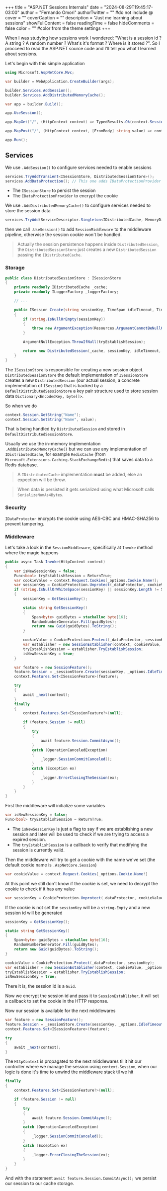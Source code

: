 +++
title = "ASP.NET Sessions Internals"
date = "2024-08-29T19:45:17-03:00"
author = "Fernando Omori"
authorTwitter = "" #do not include @
cover = ""
coverCaption = ""
description = "Just me learning about sessions"
showFullContent = false
readingTime = false
hideComments = false
color = "" #color from the theme settings
+++

When I was studying how sessions work I wondered: "What is a session id ? A string ? A random number ? What's it's format ? Where is it stored ?".
So I procceed to read the ASP.NET source code and I'll tell you what I learned about sessions.

Let's begin with this simple application

```csharp
using Microsoft.AspNetCore.Mvc;

var builder = WebApplication.CreateBuilder(args);

builder.Services.AddSession();
builder.Services.AddDistributedMemoryCache();

var app = builder.Build();

app.UseSession();

app.MapGet("/", (HttpContext context) => TypedResults.Ok(context.Session.GetString("Name")));

app.MapPost("/", (HttpContext context, [FromBody] string value) => context.Session.SetString("Name", value));

app.Run();
```

## Services

We use `.AddSession()` to configure services needed to enable sessions

```csharp
services.TryAddTransient<ISessionStore, DistributedSessionStore>();
services.AddDataProtection(); // This one adds IDataProtectionProvider to the DI container
```

- The `ISessionStore` to persist the session
- The `IDataProtectionProvider` to encrypt the cookie

We use `.AddDistributedMemoryCache()` to configure services needed to store the session data

```csharp
services.TryAdd(ServiceDescriptor.Singleton<IDistributedCache, MemoryDistributedCache>());
```

then we call `.UseSession()` to add `SessionMiddleware` to the middleware pipeline, otherwise the session cookie won't be handled.

> Actually the session persistence happens inside `DistributedSession`, the `DistributedSessionStore` just creates a new `DistributedSession` passing the `IDistributedCache`.

### Storage

```csharp
public class DistributedSessionStore : ISessionStore
{
    private readonly IDistributedCache _cache;
    private readonly ILoggerFactory _loggerFactory;

    // ...

    public ISession Create(string sessionKey, TimeSpan idleTimeout, TimeSpan ioTimeout, Func<bool> tryEstablishSession, bool isNewSessionKey)
    {
        if (string.IsNullOrEmpty(sessionKey))
        {
            throw new ArgumentException(Resources.ArgumentCannotBeNullOrEmpty, nameof(sessionKey));
        }

        ArgumentNullException.ThrowIfNull(tryEstablishSession);

        return new DistributedSession(_cache, sessionKey, idleTimeout, ioTimeout, tryEstablishSession, _loggerFactory, isNewSessionKey);
    }
}
```

The `ISessionStore` is responsible for creating a new session object. `DistributedSessionStore` the default implementation of `ISessionStore` creates a new `DistributedSession` (our actual session, a concrete implementation of `ISession`) that is backed by a `DefaultDistributedSessionStore` a key pair structure used to store session data `Dictionary<EncodedKey, byte[]>`.

So when we do

```csharp
context.Session.GetString("Name");
context.Session.SetString("Name", value);
```

That is being handled by `DistributedSession` and stored in `DefaultDistributedSessionStore`.

Usually we use the in-memory implementation `.AddDistributedMemoryCache()` but we can use any implementation of `IDistributedCache`, for example `RedisCache` (from `Microsoft.Extensions.Caching.StackExchangeRedis`) that saves data to a Redis database.

> A `IDistributedCache` implementation **must** be added, else an expection will be throw.

> When data is persisted it gets serialized using what Microsoft calls `SerializeNumAs4Bytes`.

### Security

`IDataProtector` encrypts the cookie using AES-CBC and HMAC-SHA256 to prevent tampering.

### Middleware

Let's take a look in the `SessionMiddleware`, specifically at `Invoke` method where the magic happens

```csharp
public async Task Invoke(HttpContext context)
{
    var isNewSessionKey = false;
    Func<bool> tryEstablishSession = ReturnTrue;
    var cookieValue = context.Request.Cookies[_options.Cookie.Name!];
    var sessionKey = CookieProtection.Unprotect(_dataProtector, cookieValue, _logger);
    if (string.IsNullOrWhiteSpace(sessionKey) || sessionKey.Length != SessionKeyLength)
    {
        sessionKey = GetSessionKey();

        static string GetSessionKey()
        {
            Span<byte> guidBytes = stackalloc byte[16];
            RandomNumberGenerator.Fill(guidBytes);
            return new Guid(guidBytes).ToString();
        }

        cookieValue = CookieProtection.Protect(_dataProtector, sessionKey);
        var establisher = new SessionEstablisher(context, cookieValue, _options);
        tryEstablishSession = establisher.TryEstablishSession;
        isNewSessionKey = true;
    }

    var feature = new SessionFeature();
    feature.Session = _sessionStore.Create(sessionKey, _options.IdleTimeout, _options.IOTimeout, tryEstablishSession, isNewSessionKey);
    context.Features.Set<ISessionFeature>(feature);

    try
    {
        await _next(context);
    }
    finally
    {
        context.Features.Set<ISessionFeature?>(null);

        if (feature.Session != null)
        {
            try
            {
                await feature.Session.CommitAsync();
            }
            catch (OperationCanceledException)
            {
                _logger.SessionCommitCanceled();
            }
            catch (Exception ex)
            {
                _logger.ErrorClosingTheSession(ex);
            }
        }
    }
}
```

First the middleware will initialize some variables

```csharp
var isNewSessionKey = false;
Func<bool> tryEstablishSession = ReturnTrue;
```

- The `isNewSessionKey` is just a flag to say if we are establishing a new session and later will be used to check if we are trying to access a expired session.
- The `tryEstablishSession` is a callback to verify that modifying the session is currently valid.

Then the middleware will try to get a cookie with the name we've set (the default cookie name is `.AspNetCore.Session`)

```csharp
var cookieValue = context.Request.Cookies[_options.Cookie.Name!]
```

At this point we still don't know if the cookie is set, we need to decrypt the cookie to check if it has any value

```csharp
var sessionKey = CookieProtection.Unprotect(_dataProtector, cookieValue, _logger)
```

If the cookie is not set the `sessionKey` will be a `string.Empty` and a new session id will be generated

```csharp
sessionKey = GetSessionKey();

static string GetSessionKey()
{
    Span<byte> guidBytes = stackalloc byte[16];
    RandomNumberGenerator.Fill(guidBytes);
    return new Guid(guidBytes).ToString();
}

cookieValue = CookieProtection.Protect(_dataProtector, sessionKey);
var establisher = new SessionEstablisher(context, cookieValue, _options);
tryEstablishSession = establisher.TryEstablishSession;
isNewSessionKey = true;
```

There it is, the session id is a `Guid`.

Now we encrypt the session id and pass it to `SessionEstablisher`, it will set a callback to set the cookie in the HTTP response.

Now our session is available for the next middlewares

```csharp
var feature = new SessionFeature();
feature.Session = _sessionStore.Create(sessionKey, _options.IdleTimeout, _options.IOTimeout, tryEstablishSession, isNewSessionKey);
context.Features.Set<ISessionFeature>(feature);

try
{
    await _next(context);
}
```

The `HttpContext` is propagated to the next middlewares til it hit our controller where we manage the session using `context.Session`, when our logic is done it's time to unwind the middleware stack til we hit

```csharp
finally
{
    context.Features.Set<ISessionFeature?>(null);

    if (feature.Session != null)
    {
        try
        {
            await feature.Session.CommitAsync();
        }
        catch (OperationCanceledException)
        {
            _logger.SessionCommitCanceled();
        }
        catch (Exception ex)
        {
            _logger.ErrorClosingTheSession(ex);
        }
    }
}
```

And with the statement `await feature.Session.CommitAsync();` we persist our session to our cache storage.